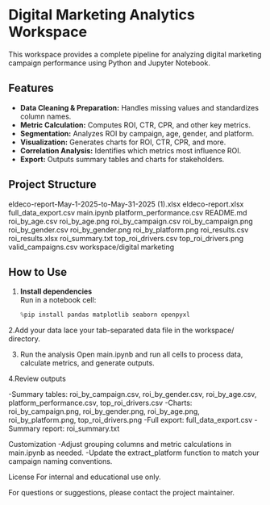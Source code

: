 # Digital Marketing Analytics Workspace

This workspace provides a complete pipeline for analyzing digital marketing campaign performance using Python and Jupyter Notebook.

## Features

- **Data Cleaning & Preparation:** Handles missing values and standardizes column names.
- **Metric Calculation:** Computes ROI, CTR, CPR, and other key metrics.
- **Segmentation:** Analyzes ROI by campaign, age, gender, and platform.
- **Visualization:** Generates charts for ROI, CTR, CPR, and more.
- **Correlation Analysis:** Identifies which metrics most influence ROI.
- **Export:** Outputs summary tables and charts for stakeholders.

## Project Structure
eldeco-report-May-1-2025-to-May-31-2025 (1).xlsx eldeco-report.xlsx 
full_data_export.csv
 main.ipynb
 platform_performance.csv
README.md roi_by_age.csv 
roi_by_age.png 
roi_by_campaign.csv 
roi_by_campaign.png 
roi_by_gender.csv 
roi_by_gender.png 
roi_by_platform.png 
roi_results.csv 
roi_results.xlsx 
roi_summary.txt 
top_roi_drivers.csv 
top_roi_drivers.png 
valid_campaigns.csv 
workspace/digital marketing


## How to Use

1. **Install dependencies**  
   Run in a notebook cell:
   ```python
   %pip install pandas matplotlib seaborn openpyxl

2.Add your data
   lace your tab-separated data file in the workspace/ directory.

3. Run the analysis
   Open main.ipynb and run all cells to process data, calculate metrics, and generate outputs.

4.Review outputs

  -Summary tables: roi_by_campaign.csv, roi_by_gender.csv, roi_by_age.csv, platform_performance.csv, top_roi_drivers.csv
  -Charts: roi_by_campaign.png, roi_by_gender.png, roi_by_age.png, roi_by_platform.png, top_roi_drivers.png
  -Full export: full_data_export.csv
  -Summary report: roi_summary.txt

Customization
  -Adjust grouping columns and metric calculations in main.ipynb as needed.
  -Update the extract_platform function to match your campaign naming conventions.

License
For internal and educational use only.

For questions or suggestions, please contact the project maintainer.

